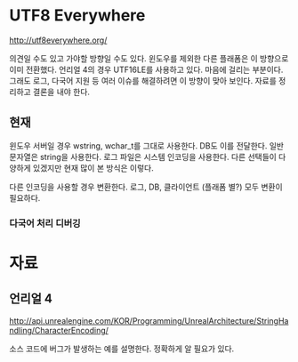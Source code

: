 # UTF8 Everywhere 

http://utf8everywhere.org/

의견일 수도 있고 가야할 방향일 수도 있다. 윈도우를 제외한 다른 플래폼은 이 방향으로 이미 전환했다. 언리얼 4의 경우 UTF16LE를 사용하고 있다. 마음에 걸리는 부분이다. 그래도 로그, 다국어 지원 등 여러 이슈를 해결하려면 이 방향이 맞아 보인다. 자료를 정리하고 결론을 내야 한다. 



## 현재  

윈도우 서버일 경우 wstring, wchar_t를 그대로 사용한다.  DB도 이를 전달한다. 일반 문자열은 string을 사용한다. 로그 파일은 시스템 인코딩을 사용한다. 다른 선택들이 다양하게 있겠지만 현재 많이 본 방식은 이렇다. 

다른 인코딩을 사용할 경우 변환한다. 로그, DB, 클라이언트 (플래폼 별?) 모두 변환이 필요하다. 



### 다국어 처리 디버깅 







# 자료 



## 언리얼 4 

http://api.unrealengine.com/KOR/Programming/UnrealArchitecture/StringHandling/CharacterEncoding/

소스 코드에 버그가 발생하는 예를 설명한다.  정확하게 알 필요가 있다. 















